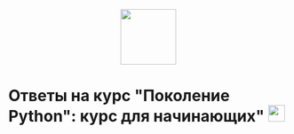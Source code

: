 <div id="header" align="center">
  <img src="https://media.giph
  y.com/media/M9gbBd9nbDrOTu1Mqx/giphy.gif" width="100"/>
</div>
<h1>
  Ответы на курс "Поколение Python": курс для начинающих"
  <img src="https://media.giphy.com/media/hvRJCLFzcasrR4ia7z/giphy.gif" width="30px"/>
</h1>
